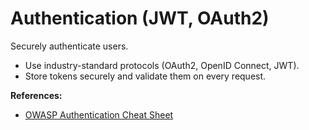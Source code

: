 # Authentication (JWT, OAuth2)

Securely authenticate users.

- Use industry-standard protocols (OAuth2, OpenID Connect, JWT).
- Store tokens securely and validate them on every request.

**References:**
- [OWASP Authentication Cheat Sheet](https://cheatsheetseries.owasp.org/cheatsheets/Authentication_Cheat_Sheet.html)
